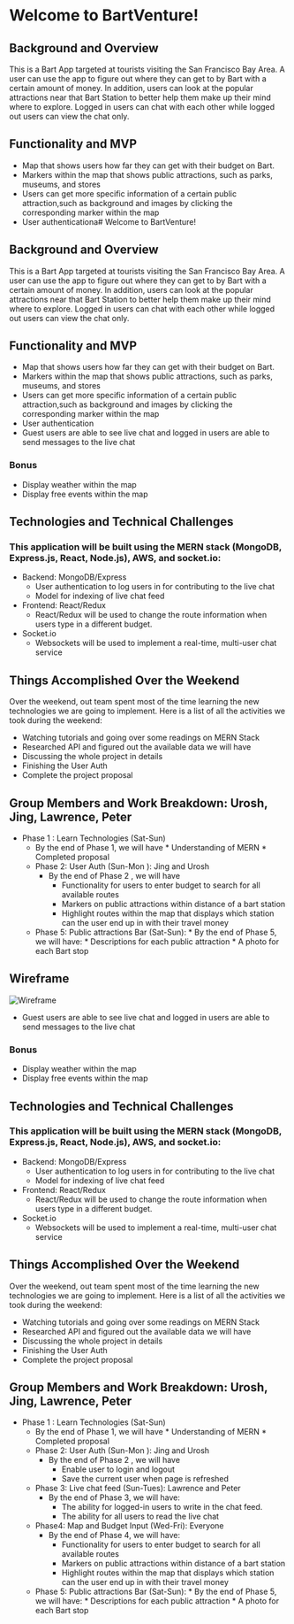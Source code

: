 # Welcome to BartVenture!
## Background and Overview
   This is a Bart App targeted at tourists visiting the San Francisco Bay Area. A user can use the app to figure out where they can get to by Bart with a certain amount of money. In addition, users can look at the popular attractions near that Bart Station to better help them make up their mind where to explore. Logged in users can chat with each other while logged out users can view the chat only.

## Functionality and MVP
* Map that shows users how far they can get with their budget on Bart. 
* Markers within the map that shows public attractions, such as parks, museums, and stores 
* Users can get more specific information of a certain public attraction,such as background and images by clicking the corresponding marker within the map
* User authenticationa# Welcome to BartVenture!
## Background and Overview
   This is a Bart App targeted at tourists visiting the San Francisco Bay Area. A user can use the app to figure out where they can get to by Bart with a certain amount of money. In addition, users can look at the popular attractions near that Bart Station to better help them make up their mind where to explore. Logged in users can chat with each other while logged out users can view the chat only.

## Functionality and MVP
* Map that shows users how far they can get with their budget on Bart. 
* Markers within the map that shows public attractions, such as parks, museums, and stores 
* Users can get more specific information of a certain public attraction,such as background and images by clicking the corresponding marker within the map
* User authentication
* Guest users are able to see live chat and logged in users are able to send messages to the live chat  
### Bonus 
* Display weather within the map 
* Display free events within the map 
## Technologies and Technical Challenges
### This application will be built using the MERN stack (MongoDB, Express.js, React, Node.js), AWS, and socket.io:

* Backend: MongoDB/Express
    * User authentication to log users in for contributing to the live chat 
    * Model for indexing of live chat feed
* Frontend: React/Redux
    * React/Redux will be used to change the route information when users type in a different budget.
* Socket.io
     * Websockets will be used to implement a real-time, multi-user chat service
## Things Accomplished Over the Weekend
Over the weekend, out team spent most of the time learning the new technologies we are going to implement. Here is a list of all the activities we took during the weekend:
* Watching tutorials and going over some readings on MERN Stack 
* Researched API and figured out the available data we will have
* Discussing the whole project in details
* Finishing the User Auth
* Complete the project proposal
## Group Members and Work Breakdown: Urosh, Jing, Lawrence, Peter
* Phase 1 : Learn Technologies (Sat-Sun) 
   * By the end of Phase 1, we will have 
         * Understanding of MERN
         * Completed proposal
   *  Phase 2: User Auth (Sun-Mon ): Jing and Urosh
        * By the end of Phase 2 , we will have 
            * Functionality for users to enter budget to search for all available routes
            * Markers on public attractions within distance of a bart station 
            * Highlight routes within the map that displays which station can the user end up in with their travel money 
   * Phase 5:  Public attractions Bar (Sat-Sun): 
         * By the end of Phase 5, we will have: 
            * Descriptions for each public attraction 
            * A photo for each Bart stop
 ## Wireframe
![Wireframe](https://s15.postimg.cc/d10ve3x8r/Flex_Project_Wireframe.png)


* Guest users are able to see live chat and logged in users are able to send messages to the live chat  
### Bonus 
* Display weather within the map 
* Display free events within the map 
## Technologies and Technical Challenges
### This application will be built using the MERN stack (MongoDB, Express.js, React, Node.js), AWS, and socket.io:

* Backend: MongoDB/Express
    * User authentication to log users in for contributing to the live chat 
    * Model for indexing of live chat feed
* Frontend: React/Redux
    * React/Redux will be used to change the route information when users type in a different budget.
* Socket.io
     * Websockets will be used to implement a real-time, multi-user chat service
## Things Accomplished Over the Weekend
Over the weekend, out team spent most of the time learning the new technologies we are going to implement. Here is a list of all the activities we took during the weekend:
* Watching tutorials and going over some readings on MERN Stack 
* Researched API and figured out the available data we will have
* Discussing the whole project in details
* Finishing the User Auth
* Complete the project proposal
## Group Members and Work Breakdown: Urosh, Jing, Lawrence, Peter
* Phase 1 : Learn Technologies (Sat-Sun) 
   * By the end of Phase 1, we will have 
         * Understanding of MERN
         * Completed proposal
   *  Phase 2: User Auth (Sun-Mon ): Jing and Urosh
        * By the end of Phase 2 , we will have 
            * Enable user to login and logout
            * Save the current user when page is refreshed 
   *  Phase 3: Live chat feed (Sun-Tues): Lawrence and Peter
        * By the end of Phase 3, we will have:
             * The ability for logged-in users to write in the chat feed.
             * The ability for all users to read the live chat
   *  Phase4: Map and Budget Input (Wed-Fri): Everyone
        * By the end of Phase 4, we will have:
             * Functionality for users to enter budget to search for all available routes
             * Markers on public attractions within distance of a bart station 
             * Highlight routes within the map that displays which station can the user end up in with their travel money 
   * Phase 5:  Public attractions Bar (Sat-Sun): 
         * By the end of Phase 5, we will have: 
            * Descriptions for each public attraction 
            * A photo for each Bart stop
 


